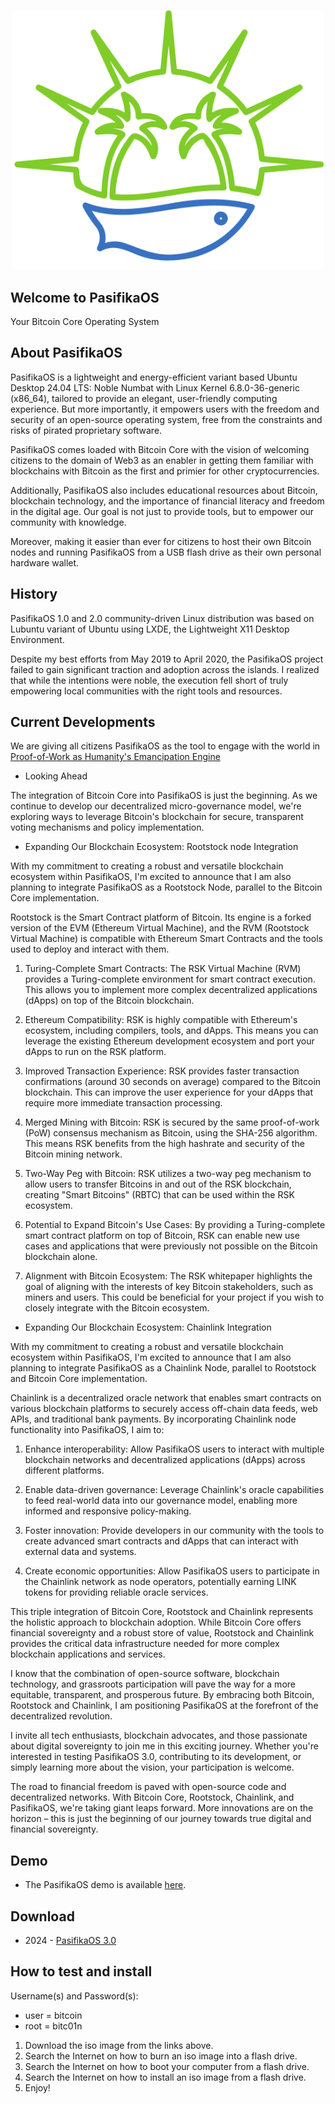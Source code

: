 <p align="center">
 <img width="500" src="https://github.com/EdwinLiavaa/pasifikaos/blob/main/logo.png">
</p>

## Welcome to PasifikaOS

Your Bitcoin Core Operating System

## About PasifikaOS 

PasifikaOS is a lightweight and energy-efficient variant based Ubuntu Desktop 24.04 LTS: Noble Numbat with Linux Kernel 6.8.0-36-generic (x86_64), tailored to provide an elegant, user-friendly computing experience. But more importantly, it empowers users with the freedom and security of an open-source operating system, free from the constraints and risks of pirated proprietary software.

PasifikaOS comes loaded with Bitcoin Core with the vision of welcoming citizens to the domain of Web3 as an enabler in getting them familiar with blockchains with Bitcoin as the first and primier for other cryptocurrencies.

Additionally, PasifikaOS also includes educational resources about Bitcoin, blockchain technology, and the importance of financial literacy and freedom in the digital age. Our goal is not just to provide tools, but to empower our community with knowledge.

Moreover, making it easier than ever for citizens to host their own Bitcoin nodes and running PasifikaOS from a USB flash drive as their own personal hardware wallet.

## History

PasifikaOS 1.0 and 2.0 community-driven Linux distribution was based on Lubuntu  variant of Ubuntu using LXDE, the Lightweight X11 Desktop Environment. 

Despite my best efforts from May 2019 to April 2020, the PasifikaOS project failed to gain significant traction and adoption across the islands. I realized that while the intentions were noble, the execution fell short of truly empowering local communities with the right tools and resources.

## Current Developments

We are giving all citizens PasifikaOS as the tool to engage with the world in [Proof-of-Work as Humanity's Emancipation Engine](https://hackernoon.com/bitcoin-proof-of-work-as-humanitys-emancipation-engine)

* Looking Ahead

The integration of Bitcoin Core into PasifikaOS is just the beginning. As we continue to develop our decentralized micro-governance model, we're exploring ways to leverage Bitcoin's blockchain for secure, transparent voting mechanisms and policy implementation.

* Expanding Our Blockchain Ecosystem: Rootstock node Integration

With my commitment to creating a robust and versatile blockchain ecosystem within PasifikaOS, I'm excited to announce that I am also planning to integrate PasifikaOS as a Rootstock Node, parallel to the Bitcoin Core implementation.

Rootstock is the Smart Contract platform of Bitcoin. Its engine is a forked version of the EVM (Ethereum Virtual Machine), and the RVM (Rootstock Virtual Machine) is compatible with Ethereum Smart Contracts and the tools used to deploy and interact with them.

1. Turing-Complete Smart Contracts: The RSK Virtual Machine (RVM) provides a Turing-complete environment for smart contract execution. This allows you to implement more complex decentralized applications (dApps) on top of the Bitcoin blockchain.

2. Ethereum Compatibility: RSK is highly compatible with Ethereum's ecosystem, including compilers, tools, and dApps. This means you can leverage the existing Ethereum development ecosystem and port your dApps to run on the RSK platform.

3. Improved Transaction Experience: RSK provides faster transaction confirmations (around 30 seconds on average) compared to the Bitcoin blockchain. This can improve the user experience for your dApps that require more immediate transaction processing.

4. Merged Mining with Bitcoin: RSK is secured by the same proof-of-work (PoW) consensus mechanism as Bitcoin, using the SHA-256 algorithm. This means RSK benefits from the high hashrate and security of the Bitcoin mining network.

5. Two-Way Peg with Bitcoin: RSK utilizes a two-way peg mechanism to allow users to transfer Bitcoins in and out of the RSK blockchain, creating "Smart Bitcoins" (RBTC) that can be used within the RSK ecosystem.

6. Potential to Expand Bitcoin's Use Cases: By providing a Turing-complete smart contract platform on top of Bitcoin, RSK can enable new use cases and applications that were previously not possible on the Bitcoin blockchain alone.

7. Alignment with Bitcoin Ecosystem: The RSK whitepaper highlights the goal of aligning with the interests of key Bitcoin stakeholders, such as miners and users. This could be beneficial for your project if you wish to closely integrate with the Bitcoin ecosystem.

* Expanding Our Blockchain Ecosystem: Chainlink Integration

With my commitment to creating a robust and versatile blockchain ecosystem within PasifikaOS, I'm excited to announce that I am also planning to integrate PasifikaOS as a Chainlink Node, parallel to Rootstock and Bitcoin Core implementation.

Chainlink is a decentralized oracle network that enables smart contracts on various blockchain platforms to securely access off-chain data feeds, web APIs, and traditional bank payments. By incorporating Chainlink node functionality into PasifikaOS, I aim to:

1. Enhance interoperability: Allow PasifikaOS users to interact with multiple blockchain networks and decentralized applications (dApps) across different platforms.

2. Enable data-driven governance: Leverage Chainlink's oracle capabilities to feed real-world data into our governance model, enabling more informed and responsive policy-making.

3. Foster innovation: Provide developers in our community with the tools to create advanced smart contracts and dApps that can interact with external data and systems.

4. Create economic opportunities: Allow PasifikaOS users to participate in the Chainlink network as node operators, potentially earning LINK tokens for providing reliable oracle services.

This triple integration of Bitcoin Core, Rootstock and Chainlink represents the holistic approach to blockchain adoption. While Bitcoin Core offers financial sovereignty and a robust store of value, Rootstock and Chainlink provides the critical data infrastructure needed for more complex blockchain applications and services.

I know that the combination of open-source software, blockchain technology, and grassroots participation will pave the way for a more equitable, transparent, and prosperous future. By embracing both Bitcoin, Rootstock and Chainlink, I am positioning PasifikaOS at the forefront of the decentralized revolution.

I invite all tech enthusiasts, blockchain advocates, and those passionate about digital sovereignty to join me in this exciting journey. Whether you're interested in testing PasifikaOS 3.0, contributing to its development, or simply learning more about the vision, your participation is welcome.

The road to financial freedom is paved with open-source code and decentralized networks. With Bitcoin Core, Rootstock, Chainlink, and PasifikaOS, we're taking giant leaps forward. More innovations are on the horizon – this is just the beginning of our journey towards true digital and financial sovereignty.

## Demo

* The PasifikaOS demo is available [here](https://youtu.be/QBV_3B35RmA).

## Download

* 2024 - [PasifikaOS 3.0](https://drive.google.com/file/d/16qRsXJ2yWK9Ck8mMEzPa15jJNtKoCx9P/view?usp=sharing)

## How to test and install

Username(s) and Password(s):
* user = bitcoin
* root = bitc01n
  
1. Download the iso image from the links above.
2. Search the Internet on how to burn an iso image into a flash drive.
3. Search the Internet on how to boot your computer from a flash drive.
4. Search the Internet on how to install an iso image from a flash drive. 
5. Enjoy!